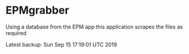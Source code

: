 # EPMgrabber
Using a database from the EPM app this application scrapes the files as required


Latest backup: Sun Sep 15 17:19:01 UTC 2019
